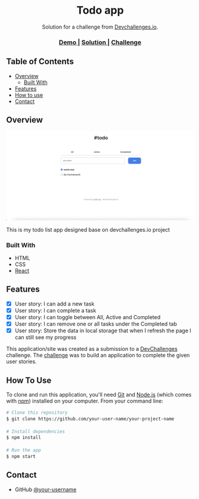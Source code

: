 <!-- Please update value in the {}  -->

<h1 align="center">Todo app</h1>

<div align="center">
   Solution for a challenge from  <a href="http://devchallenges.io" target="_blank">Devchallenges.io</a>.
</div>

<div align="center">
  <h3>
    <a href="https://nostalgic-goldstine-bd22f5.netlify.app/">
      Demo
    </a>
    <span> | </span>
    <a href="https://nostalgic-goldstine-bd22f5.netlify.app/">
      Solution
    </a>
    <span> | </span>
    <a href="https://devchallenges.io/challenges/hH6PbOHBdPm6otzw2De5">
      Challenge
    </a>
  </h3>
</div>

<!-- TABLE OF CONTENTS -->

## Table of Contents

-   [Overview](#overview)
    -   [Built With](#built-with)
-   [Features](#features)
-   [How to use](#how-to-use)
-   [Contact](#contact)

<!-- OVERVIEW -->

## Overview

![screenshot](https://github.com/erik-ng-3006/to-do-list/blob/main/public/screenshot.png)

This is my todo list app designed base on devchallenges.io project

### Built With

<!-- This section should list any major frameworks that you built your project using. Here are a few examples.-->

-   HTML
-   CSS
-   [React](https://reactjs.org/)

## Features

-   [x] User story: I can add a new task
-   [x] User story: I can complete a task
-   [x] User story: I can toggle between All, Active and Completed
-   [x] User story: I can remove one or all tasks under the Completed tab
-   [x] User story: Store the data in local storage that when I refresh the page I can still see my progress

This application/site was created as a submission to a [DevChallenges](https://devchallenges.io/challenges) challenge. The [challenge](https://devchallenges.io/challenges/hH6PbOHBdPm6otzw2De5) was to build an application to complete the given user stories.

## How To Use

<!-- Example: -->

To clone and run this application, you'll need [Git](https://git-scm.com) and [Node.js](https://nodejs.org/en/download/) (which comes with [npm](http://npmjs.com)) installed on your computer. From your command line:

```bash
# Clone this repository
$ git clone https://github.com/your-user-name/your-project-name

# Install dependencies
$ npm install

# Run the app
$ npm start
```

## Contact

-   GitHub [@your-username](https://github.com/erik-ng-3006/to-do-list)
